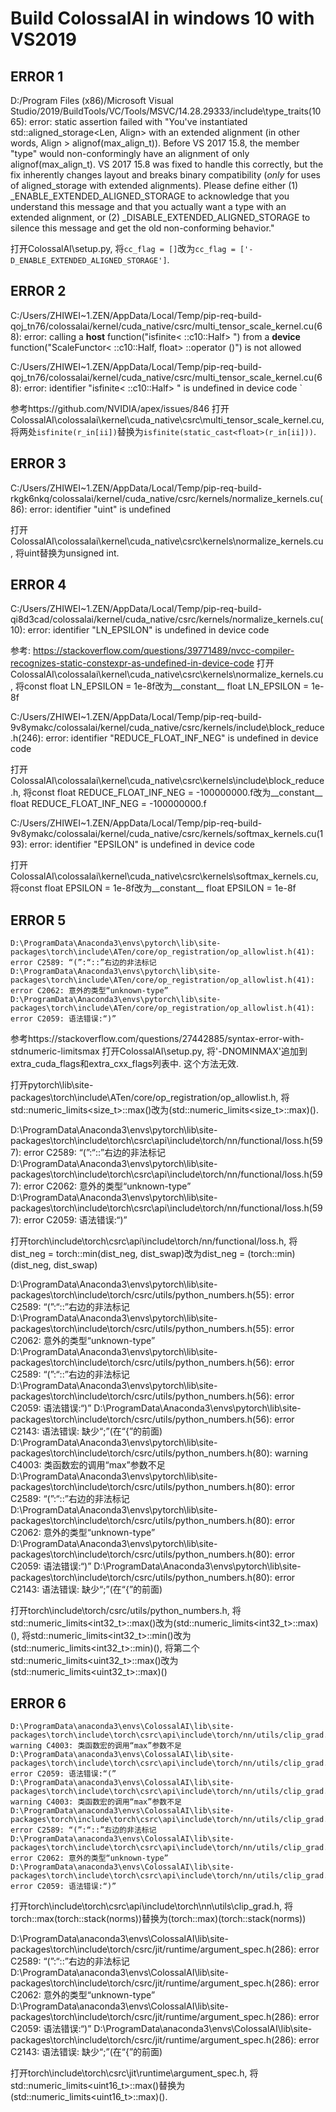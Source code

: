 
# Build ColossalAI in windows 10 with VS2019

## ERROR 1

  D:/Program Files (x86)/Microsoft Visual Studio/2019/BuildTools/VC/Tools/MSVC/14.28.29333/include\type_traits(1065): error: static assertion failed with "You've instantiated std::aligned_storage<Len, Align> with an extended alignment (in other words, Align > alignof(max_align_t)). Before VS 2017 15.8, the member "type" would non-conformingly have an alignment of only alignof(max_align_t). VS 2017 15.8 was fixed to handle this correctly, but the fix inherently changes layout and breaks binary compatibility (*only* for uses of aligned_storage with extended alignments). Please define either (1) _ENABLE_EXTENDED_ALIGNED_STORAGE to acknowledge that you understand this message and that you actually want a type with an extended alignment, or (2) _DISABLE_EXTENDED_ALIGNED_STORAGE to silence this message and get the old non-conforming behavior."

打开ColossalAI\setup.py, 将`cc_flag = []`改为`cc_flag = ['-D_ENABLE_EXTENDED_ALIGNED_STORAGE']`.

## ERROR 2


  C:/Users/ZHIWEI~1.ZEN/AppData/Local/Temp/pip-req-build-qoj_tn76/colossalai/kernel/cuda_native/csrc/multi_tensor_scale_kernel.cu(68): error: calling a __host__ function("isfinite< ::c10::Half> ") from a __device__ function("ScaleFunctor< ::c10::Half, float> ::operator ()") is not allowed

  C:/Users/ZHIWEI~1.ZEN/AppData/Local/Temp/pip-req-build-qoj_tn76/colossalai/kernel/cuda_native/csrc/multi_tensor_scale_kernel.cu(68): error: identifier "isfinite< ::c10::Half> " is undefined in device code
`

参考https://github.com/NVIDIA/apex/issues/846
打开ColossalAI\colossalai\kernel\cuda_native\csrc\multi_tensor_scale_kernel.cu, 将两处`isfinite(r_in[ii])`替换为`isfinite(static_cast<float>(r_in[ii]))`.



## ERROR 3

C:/Users/ZHIWEI~1.ZEN/AppData/Local/Temp/pip-req-build-rkgk6nkq/colossalai/kernel/cuda_native/csrc/kernels/normalize_kernels.cu(86): error: identifier "uint" is undefined

打开ColossalAI\colossalai\kernel\cuda_native\csrc\kernels\normalize_kernels.cu, 将uint替换为unsigned int.

## ERROR 4

C:/Users/ZHIWEI~1.ZEN/AppData/Local/Temp/pip-req-build-qi8d3cad/colossalai/kernel/cuda_native/csrc/kernels/normalize_kernels.cu(10): error: identifier "LN_EPSILON" is undefined in device code

参考: https://stackoverflow.com/questions/39771489/nvcc-compiler-recognizes-static-constexpr-as-undefined-in-device-code
打开ColossalAI\colossalai\kernel\cuda_native\csrc\kernels\normalize_kernels.cu, 将const float LN_EPSILON = 1e-8f改为__constant__ float LN_EPSILON = 1e-8f

  C:/Users/ZHIWEI~1.ZEN/AppData/Local/Temp/pip-req-build-9v8ymakc/colossalai/kernel/cuda_native/csrc/kernels/include\block_reduce.h(246): error: identifier "REDUCE_FLOAT_INF_NEG" is undefined in device code

打开ColossalAI\colossalai\kernel\cuda_native\csrc\kernels\include\block_reduce.h, 将const float REDUCE_FLOAT_INF_NEG = -100000000.f改为__constant__ float REDUCE_FLOAT_INF_NEG = -100000000.f

  C:/Users/ZHIWEI~1.ZEN/AppData/Local/Temp/pip-req-build-9v8ymakc/colossalai/kernel/cuda_native/csrc/kernels/softmax_kernels.cu(193): error: identifier "EPSILON" is undefined in device code

打开ColossalAI\colossalai\kernel\cuda_native\csrc\kernels\softmax_kernels.cu, 将const float EPSILON = 1e-8f改为__constant__ float EPSILON = 1e-8f

  
  
## ERROR 5

  
  
    D:\ProgramData\Anaconda3\envs\pytorch\lib\site-packages\torch\include\ATen/core/op_registration/op_allowlist.h(41): error C2589: “(”:“::”右边的非法标记
    D:\ProgramData\Anaconda3\envs\pytorch\lib\site-packages\torch\include\ATen/core/op_registration/op_allowlist.h(41): error C2062: 意外的类型“unknown-type”
    D:\ProgramData\Anaconda3\envs\pytorch\lib\site-packages\torch\include\ATen/core/op_registration/op_allowlist.h(41): error C2059: 语法错误:“)”

参考https://stackoverflow.com/questions/27442885/syntax-error-with-stdnumeric-limitsmax
打开ColossalAI\setup.py, 将'-DNOMINMAX'追加到extra_cuda_flags和extra_cxx_flags列表中. 这个方法无效.

打开pytorch\lib\site-packages\torch\include\ATen/core/op_registration/op_allowlist.h, 将std::numeric_limits<size_t>::max()改为(std::numeric_limits<size_t>::max)().

  D:\ProgramData\Anaconda3\envs\pytorch\lib\site-packages\torch\include\torch\csrc\api\include\torch/nn/functional/loss.h(597): error C2589: “(”:“::”右边的非法标记
  D:\ProgramData\Anaconda3\envs\pytorch\lib\site-packages\torch\include\torch\csrc\api\include\torch/nn/functional/loss.h(597): error C2062: 意外的类型“unknown-type”
  D:\ProgramData\Anaconda3\envs\pytorch\lib\site-packages\torch\include\torch\csrc\api\include\torch/nn/functional/loss.h(597): error C2059: 语法错误:“)”

打开torch\include\torch\csrc\api\include\torch/nn/functional/loss.h, 将dist_neg = torch::min(dist_neg, dist_swap)改为dist_neg = (torch::min)(dist_neg, dist_swap)

  D:\ProgramData\Anaconda3\envs\pytorch\lib\site-packages\torch\include\torch/csrc/utils/python_numbers.h(55): error C2589: “(”:“::”右边的非法标记
  D:\ProgramData\Anaconda3\envs\pytorch\lib\site-packages\torch\include\torch/csrc/utils/python_numbers.h(55): error C2062: 意外的类型“unknown-type”
  D:\ProgramData\Anaconda3\envs\pytorch\lib\site-packages\torch\include\torch/csrc/utils/python_numbers.h(56): error C2589: “(”:“::”右边的非法标记
  D:\ProgramData\Anaconda3\envs\pytorch\lib\site-packages\torch\include\torch/csrc/utils/python_numbers.h(56): error C2059: 语法错误:“)”
  D:\ProgramData\Anaconda3\envs\pytorch\lib\site-packages\torch\include\torch/csrc/utils/python_numbers.h(56): error C2143: 语法错误: 缺少“;”(在“{”的前面)
  D:\ProgramData\Anaconda3\envs\pytorch\lib\site-packages\torch\include\torch/csrc/utils/python_numbers.h(80): warning C4003: 类函数宏的调用“max”参数不足
  D:\ProgramData\Anaconda3\envs\pytorch\lib\site-packages\torch\include\torch/csrc/utils/python_numbers.h(80): error C2589: “(”:“::”右边的非法标记
  D:\ProgramData\Anaconda3\envs\pytorch\lib\site-packages\torch\include\torch/csrc/utils/python_numbers.h(80): error C2062: 意外的类型“unknown-type”
  D:\ProgramData\Anaconda3\envs\pytorch\lib\site-packages\torch\include\torch/csrc/utils/python_numbers.h(80): error C2059: 语法错误:“)”
  D:\ProgramData\Anaconda3\envs\pytorch\lib\site-packages\torch\include\torch/csrc/utils/python_numbers.h(80): error C2143: 语法错误: 缺少“;”(在“{”的前面)

打开torch\include\torch/csrc/utils/python_numbers.h, 将std::numeric_limits<int32_t>::max()改为(std::numeric_limits<int32_t>::max)(), 将std::numeric_limits<int32_t>::min()改为(std::numeric_limits<int32_t>::min)(), 将第二个std::numeric_limits<uint32_t>::max()改为(std::numeric_limits<uint32_t>::max)()
  
  
  
## ERROR 6
  
    D:\ProgramData\anaconda3\envs\ColossalAI\lib\site-packages\torch\include\torch\csrc\api\include\torch/nn/utils/clip_grad.h(43): warning C4003: 类函数宏的调用“max”参数不足
    D:\ProgramData\anaconda3\envs\ColossalAI\lib\site-packages\torch\include\torch\csrc\api\include\torch/nn/utils/clip_grad.h(43): error C2059: 语法错误:“(”
    D:\ProgramData\anaconda3\envs\ColossalAI\lib\site-packages\torch\include\torch\csrc\api\include\torch/nn/utils/clip_grad.h(45): warning C4003: 类函数宏的调用“max”参数不足
    D:\ProgramData\anaconda3\envs\ColossalAI\lib\site-packages\torch\include\torch\csrc\api\include\torch/nn/utils/clip_grad.h(45): error C2589: “(”:“::”右边的非法标记
    D:\ProgramData\anaconda3\envs\ColossalAI\lib\site-packages\torch\include\torch\csrc\api\include\torch/nn/utils/clip_grad.h(45): error C2062: 意外的类型“unknown-type”
    D:\ProgramData\anaconda3\envs\ColossalAI\lib\site-packages\torch\include\torch\csrc\api\include\torch/nn/utils/clip_grad.h(45): error C2059: 语法错误:“)”

打开torch\include\torch\csrc\api\include\torch\nn\utils\clip_grad.h, 将torch::max(torch::stack(norms))替换为(torch::max)(torch::stack(norms))
  

  D:\ProgramData\anaconda3\envs\ColossalAI\lib\site-packages\torch\include\torch/csrc/jit/runtime/argument_spec.h(286): error C2589: “(”:“::”右边的非法标记
  D:\ProgramData\anaconda3\envs\ColossalAI\lib\site-packages\torch\include\torch/csrc/jit/runtime/argument_spec.h(286): error C2062: 意外的类型“unknown-type”
  D:\ProgramData\anaconda3\envs\ColossalAI\lib\site-packages\torch\include\torch/csrc/jit/runtime/argument_spec.h(286): error C2059: 语法错误:“)”
  D:\ProgramData\anaconda3\envs\ColossalAI\lib\site-packages\torch\include\torch/csrc/jit/runtime/argument_spec.h(286): error C2143: 语法错误: 缺少“;”(在“{”的前面)
  
  
打开torch\include\torch\csrc\jit\runtime\argument_spec.h, 将std::numeric_limits<uint16_t>::max()替换为(std::numeric_limits<uint16_t>::max)().
